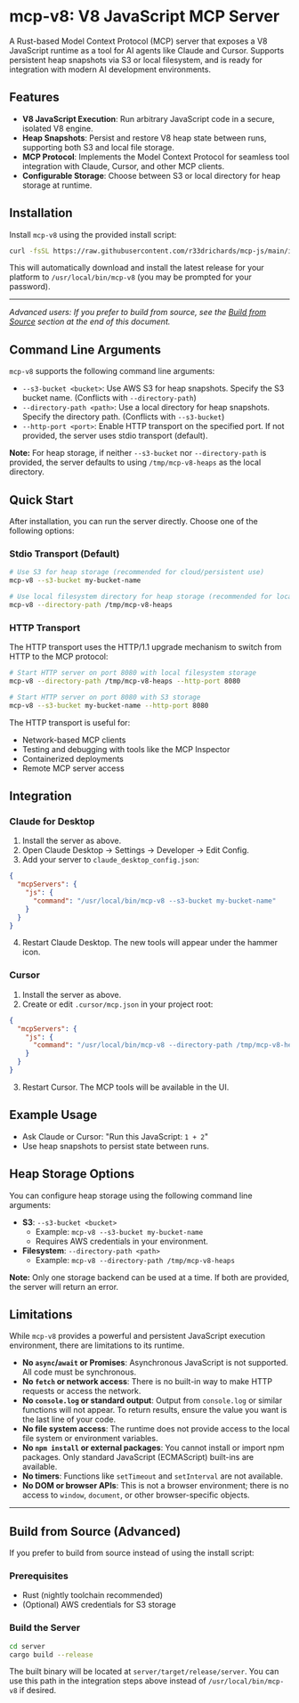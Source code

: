 # mcp-v8: V8 JavaScript MCP Server

A Rust-based Model Context Protocol (MCP) server that exposes a V8 JavaScript runtime as a tool for AI agents like Claude and Cursor. Supports persistent heap snapshots via S3 or local filesystem, and is ready for integration with modern AI development environments.

## Features

- **V8 JavaScript Execution**: Run arbitrary JavaScript code in a secure, isolated V8 engine.
- **Heap Snapshots**: Persist and restore V8 heap state between runs, supporting both S3 and local file storage.
- **MCP Protocol**: Implements the Model Context Protocol for seamless tool integration with Claude, Cursor, and other MCP clients.
- **Configurable Storage**: Choose between S3 or local directory for heap storage at runtime.

## Installation

Install `mcp-v8` using the provided install script:

```bash
curl -fsSL https://raw.githubusercontent.com/r33drichards/mcp-js/main/install.sh | sudo bash
```

This will automatically download and install the latest release for your platform to `/usr/local/bin/mcp-v8` (you may be prompted for your password).

---

*Advanced users: If you prefer to build from source, see the [Build from Source](#build-from-source) section at the end of this document.*

## Command Line Arguments

`mcp-v8` supports the following command line arguments:

- `--s3-bucket <bucket>`: Use AWS S3 for heap snapshots. Specify the S3 bucket name. (Conflicts with `--directory-path`)
- `--directory-path <path>`: Use a local directory for heap snapshots. Specify the directory path. (Conflicts with `--s3-bucket`)
- `--http-port <port>`: Enable HTTP transport on the specified port. If not provided, the server uses stdio transport (default).

**Note:** For heap storage, if neither `--s3-bucket` nor `--directory-path` is provided, the server defaults to using `/tmp/mcp-v8-heaps` as the local directory.

## Quick Start

After installation, you can run the server directly. Choose one of the following options:

### Stdio Transport (Default)

```bash
# Use S3 for heap storage (recommended for cloud/persistent use)
mcp-v8 --s3-bucket my-bucket-name

# Use local filesystem directory for heap storage (recommended for local development)
mcp-v8 --directory-path /tmp/mcp-v8-heaps
```

### HTTP Transport

The HTTP transport uses the HTTP/1.1 upgrade mechanism to switch from HTTP to the MCP protocol:

```bash
# Start HTTP server on port 8080 with local filesystem storage
mcp-v8 --directory-path /tmp/mcp-v8-heaps --http-port 8080

# Start HTTP server on port 8080 with S3 storage
mcp-v8 --s3-bucket my-bucket-name --http-port 8080
```

The HTTP transport is useful for:
- Network-based MCP clients
- Testing and debugging with tools like the MCP Inspector
- Containerized deployments
- Remote MCP server access

## Integration

### Claude for Desktop

1. Install the server as above.
2. Open Claude Desktop → Settings → Developer → Edit Config.
3. Add your server to `claude_desktop_config.json`:

```json
{
  "mcpServers": {
    "js": {
      "command": "/usr/local/bin/mcp-v8 --s3-bucket my-bucket-name"
    }
  }
}
```

4. Restart Claude Desktop. The new tools will appear under the hammer icon.

### Cursor

1. Install the server as above.
2. Create or edit `.cursor/mcp.json` in your project root:

```json
{
  "mcpServers": {
    "js": {
      "command": "/usr/local/bin/mcp-v8 --directory-path /tmp/mcp-v8-heaps"
    }
  }
}
```

3. Restart Cursor. The MCP tools will be available in the UI.

## Example Usage

- Ask Claude or Cursor: "Run this JavaScript: `1 + 2`"
- Use heap snapshots to persist state between runs.

## Heap Storage Options

You can configure heap storage using the following command line arguments:

- **S3**: `--s3-bucket <bucket>`
  - Example: `mcp-v8 --s3-bucket my-bucket-name`
  - Requires AWS credentials in your environment.
- **Filesystem**: `--directory-path <path>`
  - Example: `mcp-v8 --directory-path /tmp/mcp-v8-heaps`

**Note:** Only one storage backend can be used at a time. If both are provided, the server will return an error.

## Limitations

While `mcp-v8` provides a powerful and persistent JavaScript execution environment, there are limitations to its runtime. 

- **No `async`/`await` or Promises**: Asynchronous JavaScript is not supported. All code must be synchronous.
- **No `fetch` or network access**: There is no built-in way to make HTTP requests or access the network.
- **No `console.log` or standard output**: Output from `console.log` or similar functions will not appear. To return results, ensure the value you want is the last line of your code.
- **No file system access**: The runtime does not provide access to the local file system or environment variables.
- **No `npm install` or external packages**: You cannot install or import npm packages. Only standard JavaScript (ECMAScript) built-ins are available.
- **No timers**: Functions like `setTimeout` and `setInterval` are not available.
- **No DOM or browser APIs**: This is not a browser environment; there is no access to `window`, `document`, or other browser-specific objects.

---

## Build from Source (Advanced)

If you prefer to build from source instead of using the install script:

### Prerequisites
- Rust (nightly toolchain recommended)
- (Optional) AWS credentials for S3 storage

### Build the Server

```bash
cd server
cargo build --release
```

The built binary will be located at `server/target/release/server`. You can use this path in the integration steps above instead of `/usr/local/bin/mcp-v8` if desired.
